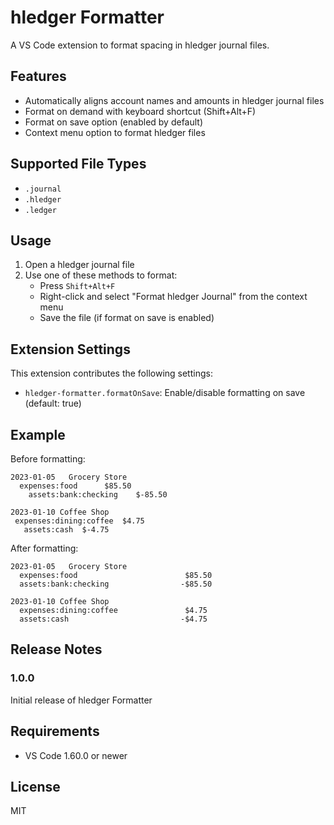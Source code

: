 # hledger Formatter

A VS Code extension to format spacing in hledger journal files.

## Features

- Automatically aligns account names and amounts in hledger journal files
- Format on demand with keyboard shortcut (Shift+Alt+F)
- Format on save option (enabled by default)
- Context menu option to format hledger files

## Supported File Types

- `.journal`
- `.hledger`
- `.ledger`

## Usage

1. Open a hledger journal file
2. Use one of these methods to format:
   - Press `Shift+Alt+F`
   - Right-click and select "Format hledger Journal" from the context menu
   - Save the file (if format on save is enabled)

## Extension Settings

This extension contributes the following settings:

* `hledger-formatter.formatOnSave`: Enable/disable formatting on save (default: true)

## Example

Before formatting:

```
2023-01-05   Grocery Store
  expenses:food      $85.50
    assets:bank:checking    $-85.50

2023-01-10 Coffee Shop
 expenses:dining:coffee  $4.75
   assets:cash  $-4.75
```

After formatting:

```
2023-01-05   Grocery Store
  expenses:food                        $85.50
  assets:bank:checking                -$85.50

2023-01-10 Coffee Shop
  expenses:dining:coffee               $4.75
  assets:cash                         -$4.75
```

## Release Notes

### 1.0.0

Initial release of hledger Formatter

## Requirements

- VS Code 1.60.0 or newer

## License

MIT
